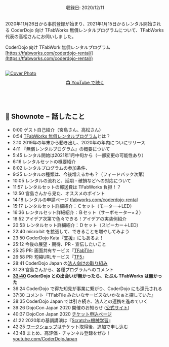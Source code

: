 <div style="text-align: center;">収録日: 2020/12/11</div><br>

2020年11月26日から事前登録が始まり、2021年1月15日からレンタル開始される CoderDojo 向け TFabWorks 無償レンタルプログラムについて、TFabWorks 代表の高松さんにお伺いしました。

CoderDojo 向け TFabWork 無償レンタルプログラム   
[https://tfabworks.com/coderdojo-rental/](https://tfabworks.com/coderdojo-rental/)

<div style="margin: 30px auto;">
  <a href="https://www.youtube.com/watch?v=43vUwn_M6Ro">
    <img src="/podcasts/21.jpg" alt="Cover Photo" style="margin-bottom: 10px;">
  </a>
  <center><a href="https://www.youtube.com/watch?v=43vUwn_M6Ro">📺 YouTube で聴く</a></center>
</div>

<br>

## 📝 Shownote − 話したこと

- 0:00 ゲスト自己紹介（宮島さん、高松さん）
- 0:54 [TFabWorks 無償レンタルプログラム](https://news.coderdojo.jp/2020/11/26/tfabworks-microbit-rental-program/)とは？
- 2:10 2019年の年末から動き出し、2020年の年内についにリリース
- 4:11 『無償レンタルプログラム』の概要について
- 5:45 レンタル開始は2021年1月中旬から（一部変更の可能性あり）
- 6:16 レンタルセットの概要紹介
- 8:02 レンタルプログラムの参加条件、
- 9:25 レンタルの種類は、今後増えるかも？（フィードバック次第）
- 10:05 レンタルの流れと、延期・破損などへの対応について
- 11:57 レンタルセットの郵送費は TFabWorks 負担！？
- 12:50 宮島さんから見た、オススメのポイント
- 14:18 レンタルの申請ページ [tfabworks.com/coderdojo-rental](https://tfabworks.com/coderdojo-rental/)
- 15:17 レンタルセット詳細紹介：Ｃセット（モーター＋LED）
- 16:36 レンタルセット詳細紹介：Ｂセット（サーボモーター×２）
- 18:52 アイデア次第で色々できる！アイデアの実装例紹介
- 20:53 レンタルセット詳細紹介：Ｄセット（スピーカー＋LED）
- 22:40 micro:bit を拡張して、できることを増やしてみよう
- 23:50 CoderDojo Kata『[支援](https://coderdojo.jp/kata#support)』にもあるよ！
- 25:12 今後の展望・期待、PR・宣伝したいこと
- 25:25 PR: 画面共有サービス『[TFabTile](https://tile.tfabworks.com/)』
- 26:58 PR: 短縮URLサービス『[TF5](https://tf5.jp/)』
- 28:41 CoderDojo Japan の[法人向けの取り組み](https://coderdojo.jp/partnership)
- 31:29 宮島さんから、各種プログラムへのコメント
- **[33:40](https://www.youtube.com/watch?v=43vUwn_M6Ro&t=2020s) CoderDojo との出会いが無かったら、たぶん TFabWorks は無かった**
- 36:24 CoderDojo で得た知見が事業に繋がり、CoderDojo にも還元される
- 37:30 コメント『TFabTile みたいなサービスないかなぁと探していた』
- 38:35 CoderDojo Japan では引き続き、法人との連携を進めていく
- 39:26 DojoCon Japan 2020 開催のお知らせ ([公式サイト](https://dojocon2020.coderdojo.jp/))
- 40:37 DojoCon Japan 2020 [チケット申込ページ](https://dojocon-japan.doorkeeper.jp/events/114635)
- 41:22 2020年の基調講演は『[Scratch×機械学習](https://dojocon2020.coderdojo.jp/session)』
- 42:25 [ワークショップ](https://dojocon2020.coderdojo.jp/workshop)はチケット取得後、追加で申し込む
- 43:48 まとめ、高評価・チャンネル登録をぜひ！ [youtube.com/CoderDojoJapan](https://youtube.com/coderdojojapan)
